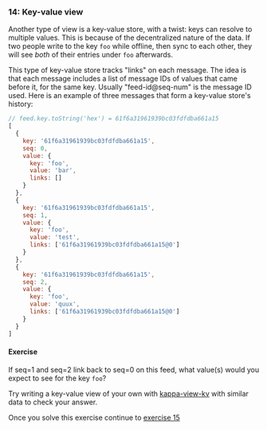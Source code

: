 ### 14: Key-value view

Another type of view is a key-value store, with a twist: keys can resolve to multiple values. This is because of the decentralized nature of the data. If two people write to the key `foo` while offline, then sync to each other, they will see *both* of their entries under `foo` afterwards.

This type of key-value store tracks "links" on each message. The idea is that each message includes a list of message IDs of values that came before it, for the same key. Usually "feed-id@seq-num" is the message ID used. Here is an example of three messages that form a key-value store's history:

```js
// feed.key.toString('hex') = 61f6a31961939bc03fdfdba661a15
[
  {
    key: '61f6a31961939bc03fdfdba661a15',
    seq: 0,
    value: {
      key: 'foo',
      value: 'bar',
      links: []
    }
  },
  {
    key: '61f6a31961939bc03fdfdba661a15',
    seq: 1,
    value: {
      key: 'foo',
      value: 'test',
      links: ['61f6a31961939bc03fdfdba661a15@0']
    }
  },
  {
    key: '61f6a31961939bc03fdfdba661a15',
    seq: 2,
    value: {
      key: 'foo',
      value: 'quux',
      links: ['61f6a31961939bc03fdfdba661a15@0']
    }
  }
]
```

#### Exercise

If seq=1 and seq=2 link back to seq=0 on this feed, what value(s) would you expect to see for the key `foo`?

Try writing a key-value view of your own with [kappa-view-kv](https://github.com/noffle/kappa-view-kv) with similar data to check your answer.

Once you solve this exercise continue to [exercise 15](15.html)
